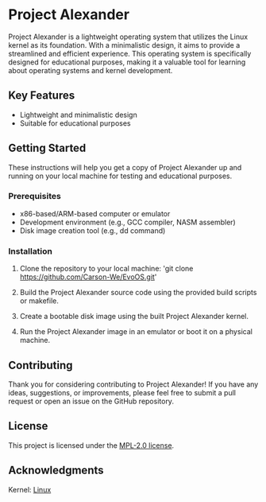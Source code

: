 # Project Alexander

Project Alexander is a lightweight operating system that utilizes the Linux kernel as its foundation. With a minimalistic design, it aims to provide a streamlined and efficient experience. This operating system is specifically designed for educational purposes, making it a valuable tool for learning about operating systems and kernel development.

## Key Features

- Lightweight and minimalistic design
- Suitable for educational purposes

## Getting Started

These instructions will help you get a copy of Project Alexander up and running on your local machine for testing and educational purposes.

### Prerequisites

- x86-based/ARM-based computer or emulator
- Development environment (e.g., GCC compiler, NASM assembler)
- Disk image creation tool (e.g., dd command)

### Installation

1. Clone the repository to your local machine: 'git clone https://github.com/Carson-We/EvoOS.git'

2. Build the Project Alexander source code using the provided build scripts or makefile.

3. Create a bootable disk image using the built Project Alexander kernel.

4. Run the Project Alexander image in an  emulator or boot it on a physical machine.

## Contributing

Thank you for considering contributing to Project Alexander! If you have any ideas, suggestions, or improvements, please feel free to submit a pull request or open an issue on the GitHub repository.

## License
This project is licensed under the [MPL-2.0 license](LICENSE).

## Acknowledgments
Kernel: [Linux](https://github.com/torvalds/linux)
